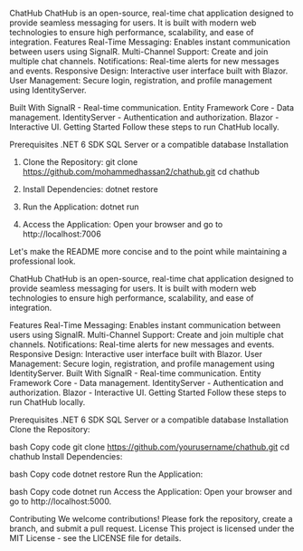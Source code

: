 ChatHub
ChatHub is an open-source, real-time chat application designed to provide seamless messaging for users. It is built with modern web technologies to ensure high performance, scalability, and ease of integration.
Features
Real-Time Messaging: Enables instant communication between users using SignalR.
Multi-Channel Support: Create and join multiple chat channels.
Notifications: Real-time alerts for new messages and events.
Responsive Design: Interactive user interface built with Blazor.
User Management: Secure login, registration, and profile management using IdentityServer.

Built With
SignalR - Real-time communication.
Entity Framework Core - Data management.
IdentityServer - Authentication and authorization.
Blazor - Interactive UI.
Getting Started
Follow these steps to run ChatHub locally.

Prerequisites
.NET 6 SDK
SQL Server or a compatible database
Installation
1. Clone the Repository:
git clone https://github.com/mohammedhassan2/chathub.git
cd chathub

2. Install Dependencies:
dotnet restore

3. Run the Application:
   dotnet run
4. Access the Application: Open your browser and go to http://localhost:7006

Let's make the README more concise and to the point while maintaining a professional look.

ChatHub
ChatHub is an open-source, real-time chat application designed to provide seamless messaging for users. It is built with modern web technologies to ensure high performance, scalability, and ease of integration.

Features
Real-Time Messaging: Enables instant communication between users using SignalR.
Multi-Channel Support: Create and join multiple chat channels.
Notifications: Real-time alerts for new messages and events.
Responsive Design: Interactive user interface built with Blazor.
User Management: Secure login, registration, and profile management using IdentityServer.
Built With
SignalR - Real-time communication.
Entity Framework Core - Data management.
IdentityServer - Authentication and authorization.
Blazor - Interactive UI.
Getting Started
Follow these steps to run ChatHub locally.

Prerequisites
.NET 6 SDK
SQL Server or a compatible database
Installation
Clone the Repository:

bash
Copy code
git clone https://github.com/yourusername/chathub.git
cd chathub
Install Dependencies:

bash
Copy code
dotnet restore
Run the Application:

bash
Copy code
dotnet run
Access the Application: Open your browser and go to http://localhost:5000.

Contributing
We welcome contributions! Please fork the repository, create a branch, and submit a pull request.
License
This project is licensed under the MIT License - see the LICENSE file for details.

